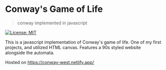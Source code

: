 # Conway's Game of Life
> conway implemented in javascript

 [![License: MIT](https://img.shields.io/badge/License-MIT-yellow.svg)](https://opensource.org/licenses/MIT)

This is a javascript implementation of Conway's game of life. One of my first projects, and utilized HTML canvas. Features a 90s styled website alongside the automata.

Hosted on https://conway-west.netlify.app/
